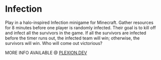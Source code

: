 # Infection

Play in a halo-inspired Infection minigame for Minecraft. Gather resources for 8 minutes before one player is randomly infected. Their goal is to kill off and infect all the survivors in the game. If all the survivors are infected before the timer runs out, the infected team will win; otherwise, the survivors will win. Who will come out victorious?

MORE INFO AVAILABLE @ [PLEXION.DEV](https://l.plexion.dev/infection)
